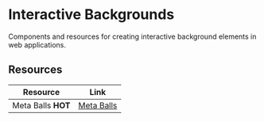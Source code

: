 # Interactive Backgrounds

Components and resources for creating interactive background elements in web applications.

## Resources

| Resource | Link |
|---|---|
| Meta Balls **HOT** | [Meta Balls](https://www.reactbits.dev/animations/meta-balls) | 